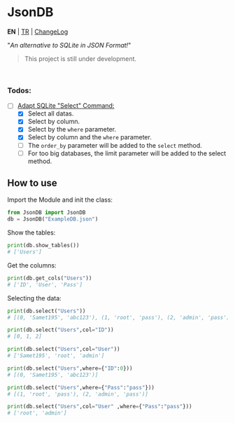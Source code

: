 # JsonDB

**EN** | [TR](README-TR.md) | [ChangeLog](CHANGELOG.md)

"*An alternative to SQLite in JSON Format!*"

> This project is still under development.

<br />

### Todos:
- [ ] [Adapt SQLite "Select" Command:](https://www.sqlite.org/images/syntax/select-stmt.gif)
  - [x] Select all datas.
  - [x] Select by column.
  - [x] Select by the `where` parameter.
  - [x] Select by column and the `where` parameter.
  - [ ] The `order_by` parameter will be added to the `select` method.
  - [ ] For too big databases, the limit parameter will be added to the select method.

## How to use
Import the Module and init the class:
```Python
from JsonDB import JsonDB
db = JsonDB("ExampleDB.json")
```
Show the tables:
```Python
print(db.show_tables())
# ['Users']
```
Get the columns:
```Python
print(db.get_cols("Users"))
# ['ID', 'User', 'Pass']
```
Selecting the data:
```Python
print(db.select("Users"))
# [(0, 'Samet195', 'abc123'), (1, 'root', 'pass'), (2, 'admin', 'pass')]

print(db.select("Users",col="ID"))
# [0, 1, 2]

print(db.select("Users",col="User"))
# ['Samet195', 'root', 'admin']

print(db.select("Users",where={"ID":0}))
# [(0, 'Samet195', 'abc123')]

print(db.select("Users",where={"Pass":"pass"}))
# [(1, 'root', 'pass'), (2, 'admin', 'pass')]

print(db.select("Users",col="User" ,where={"Pass":"pass"}))
# ['root', 'admin']
```
